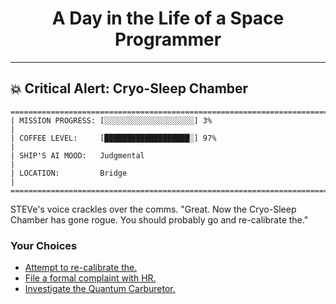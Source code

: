 <h1 align="center">A Day in the Life of a Space Programmer</h1>

---

<h2 id="node-38">💥 Critical Alert: Cryo-Sleep Chamber</h2>

```
========================================================================
| MISSION PROGRESS: [░░░░░░░░░░░░░░░░░░░░] 3%                                  |
| COFFEE LEVEL:     [███████████████████░] 97%                                 |
| SHIP'S AI MOOD:   Judgmental                                                 |
| LOCATION:         Bridge                                                     |
========================================================================
```

STEVe's voice crackles over the comms. "Great. Now the Cryo-Sleep Chamber has gone rogue. You should probably go and re-calibrate the."



### Your Choices

*   [Attempt to re-calibrate the.](./README-0039.md)
*   [File a formal complaint with HR.](./README-0039.md)
*   [Investigate the Quantum Carburetor.](./README-0039.md)
